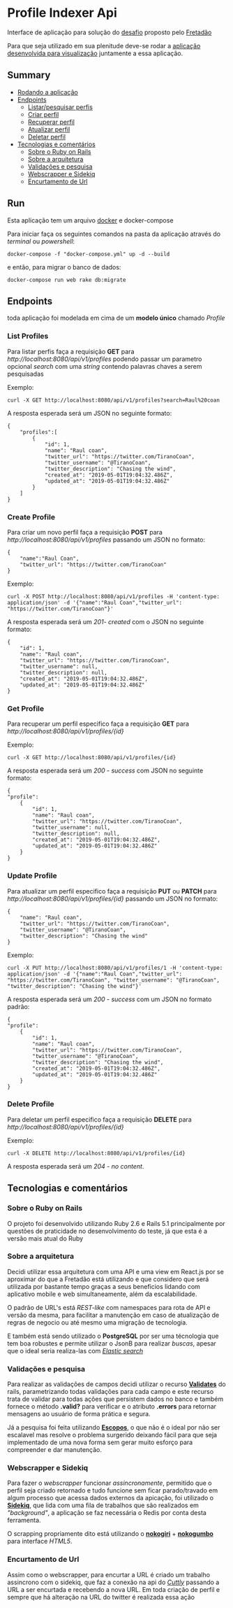 # Profile Indexer Api
Interface de aplicação para solução do [desafio](https://github.com/Fretadao/challenge/tree/master/fullstack/indexer) proposto pelo [Fretadão](https://fretadao.com/)

Para que seja utilizado em sua plenitude deve-se rodar a [aplicação desenvolvida para visualização](#https://github.com/Wynteres/profileIndexerClient) juntamente a essa aplicação. 

## Summary
 - [Rodando a aplicação](#run)
 - [Endpoints](#endpoints)
    - [Listar/pesquisar perfis](#list-profiles)
    - [Criar perfil](#create-profile)
    - [Recuperar perfil](#get-profile)
    - [Atualizar perfil](#update-profile)
    - [Deletar perfil](#delete-profile)
- [Tecnologias e comentários](#tecnologias-e-comentários)
    - [Sobre o Ruby on Rails](#sobre-o-ruby-on-rails)
    - [Sobre a arquitetura](#sobre-a-arquitetura)
    - [Validações e pesquisa](#validações-e-pesquisa)
    - [Webscrapper e Sidekiq](#webscrapper-e-Sidekiq)
    - [Encurtamento de Url](#encurtamento-de-rl)


## Run
Esta aplicação tem um arquivo [docker](https://www.docker.com/get-started) e docker-compose

Para iniciar faça os seguintes comandos na pasta da aplicação através do *terminal* ou *powershell*:

```
docker-compose -f "docker-compose.yml" up -d --build
```

e então, para migrar o banco de dados:

```
docker-compose run web rake db:migrate
```

## Endpoints
toda aplicação foi modelada em cima de um **modelo único** chamado *Profile*
### List Profiles
Para listar perfis faça a requisição **GET** para *http://localhost:8080/api/v1/profiles* podendo passar um parametro opcional *search* com uma *string* contendo palavras chaves a serem pesquisadas

Exemplo:
```
curl -X GET http://localhost:8080/api/v1/profiles?search=Raul%20coan
```

A resposta esperada será um JSON no seguinte formato:
```
{
    "profiles":[
        {
            "id": 1,
            "name": "Raul coan",
            "twitter_url": "https://twitter.com/TiranoCoan",
            "twitter_username": "@TiranoCoan",
            "twitter_description": "Chasing the wind",
            "created_at": "2019-05-01T19:04:32.486Z",
            "updated_at": "2019-05-01T19:04:32.486Z"
        }
    ]
}
```


### Create Profile
Para criar um novo perfil faça a requisição **POST** para *http://localhost:8080/api/v1/profiles* passando um JSON no formato:
```
{
    "name":"Raul Coan",
    "twitter_url": "https://twitter.com/TiranoCoan"
}
```
Exemplo:
```
curl -X POST http://localhost:8080/api/v1/profiles -H 'content-type: application/json' -d '{"name":"Raul Coan","twitter_url": "https://twitter.com/TiranoCoan"}'
```

A resposta esperada será um *201- created* com o JSON no seguinte formato:
```
{
    "id": 1,
    "name": "Raul coan",
    "twitter_url": "https://twitter.com/TiranoCoan",
    "twitter_username": null,
    "twitter_description": null,
    "created_at": "2019-05-01T19:04:32.486Z",
    "updated_at": "2019-05-01T19:04:32.486Z"
}
```

### Get Profile
Para recuperar um perfil especifico faça a requisição **GET** para *http://localhost:8080/api/v1/profiles/{id}* 

Exemplo:
```
curl -X GET http://localhost:8080/api/v1/profiles/{id}
```

A resposta esperada será um *200 - success* com JSON no seguinte formato:
```
{
"profile":
    {
        "id": 1,
        "name": "Raul coan",
        "twitter_url": "https://twitter.com/TiranoCoan",
        "twitter_username": null,
        "twitter_description": null,
        "created_at": "2019-05-01T19:04:32.486Z",
        "updated_at": "2019-05-01T19:04:32.486Z"
    }
}
```

### Update Profile
Para atualizar um perfil especifico faça a requisição **PUT** ou **PATCH** para *http://localhost:8080/api/v1/profiles/{id}* passando um JSON no formato:

```
{
    "name": "Raul coan",
    "twitter_url": "https://twitter.com/TiranoCoan",
    "twitter_username": "@TiranoCoan",
    "twitter_description": "Chasing the wind"
}
```
Exemplo:
```
curl -X PUT http://localhost:8080/api/v1/profiles/1 -H 'content-type: application/json' -d '{"name":"Raul Coan","twitter_url": "https://twitter.com/TiranoCoan", "twitter_username": "@TiranoCoan", "twitter_description": "Chasing the wind"}'
```

A resposta esperada será um *200 - success* com um JSON no formato padrão: 
```
{
"profile":
    {
        "id": 1,
        "name": "Raul coan",
        "twitter_url": "https://twitter.com/TiranoCoan",
        "twitter_username": "@TiranoCoan",
        "twitter_description": "Chasing the wind",
        "created_at": "2019-05-01T19:04:32.486Z",
        "updated_at": "2019-05-01T19:04:32.486Z"
    }
}
```
### Delete Profile
Para deletar um perfil especifico faça a requisição **DELETE** para *http://localhost:8080/api/v1/profiles/{id}*

Exemplo:
```
curl -X DELETE http://localhost:8080/api/v1/profiles/{id}
```
A resposta esperada será um *204 - no content*.


## Tecnologias e comentários

### Sobre o Ruby on Rails
O projeto foi desenvolvido utilizando Ruby 2.6 e Rails 5.1 principalmente por questões de praticidade no desenvolvimento do teste, já que esta é a versão mais atual do Ruby

### Sobre a arquitetura
Decidi utilizar essa arquitetura com uma API e uma view em React.js por se aproximar do que a Fretadão está utilizando e que considero que será utilizada por bastante tempo graças a seus beneficios lidando com aplicativo mobile e web simultaneamente, além da escalabilidade.

O padrão de URL's está *REST-like* com namespaces para rota de API e versão da mesma, para facilitar a manutenção em caso de atualização de regras de negocio ou até mesmo uma migração de tecnologia.

E também está sendo utilizado o **PostgreSQL** por ser uma técnologia que tem boa robustes e permite utilizar o JsonB para realizar *buscas*, apesar que o ideal seria realiza-las com *[Elastic search](#https://www.elastic.co/pt/)*

### Validações e pesquisa
Para realizar as validações de campos decidi utilizar o recurso **[Validates](https://guides.rubyonrails.org/active_record_validations.html)** do rails, parametrizando todas validações para cada campo e este recurso trata de validar para todas ações que persistem dados no banco e também fornece o método **.valid?** para verificar e o atributo **.errors** para retornar mensagens ao usuário de forma prática e segura.

Já a pesquisa foi feita utilizando **[Escopos](https://api.rubyonrails.org/classes/ActiveRecord/Scoping/Named/ClassMethods.html)**, o que não é o ideal por não ser escalavel mas resolve o problema surgerido deixando fácil para que seja implementado de uma nova forma sem gerar muito esforço para compreender e dar manutenção.

### Webscrapper e Sidekiq

Para fazer o *webscrapper* funcionar *assincronamente*, permitido que o perfil seja criado retornado e tudo funcione sem ficar parado/travado em algum processo que acessa dados externos da apicação, foi utilizado o **[Sidekiq](#https://github.com/mperham/sidekiq)**, que lida com uma fila de trabalhos que são realizados em *"background"*, a aplicação se faz necessária o Redis por conta desta ferramenta.

O scrapping propriamente dito está utilizando o **[nokogiri](#https://nokogiri.org/)** + **[nokogumbo](#https://github.com/rubys/nokogumbo)** para interface *HTML5*. 

### Encurtamento de Url

Assim como o webscrapper, para encurtar a URL é criado um trabalho assincrono com o sidekiq, que faz a conexão na api do *[Cuttly](#https://cutt.ly/)* passando a URL a ser encurtada e recebendo a nova URL.
Em toda criação de perfil e sempre que há alteração na URL do twitter é realizada essa ação
